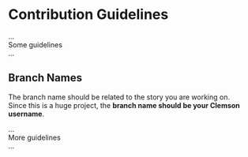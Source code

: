 # Contribution Guidelines
...  
Some guidelines  
...


## Branch Names
The branch name should be related to the story you are working on.  
Since this is a huge project, the **branch name should be your Clemson username**.

...  
More guidelines  
...